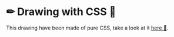 # ✏ Drawing with CSS 💙

This drawing have been made of pure CSS, take a look at it [here 👀](https://raulsr92.github.io/Drawing_with_css-BALD_MAN/index-dibujo.html).